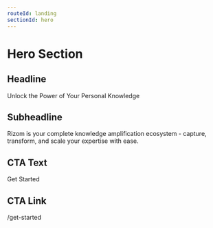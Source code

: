 ```yaml
---
routeId: landing
sectionId: hero
---
```

# Hero Section

## Headline
Unlock the Power of Your Personal Knowledge

## Subheadline
Rizom is your complete knowledge amplification ecosystem - capture, transform, and scale your expertise with ease.

## CTA Text
Get Started

## CTA Link
/get-started

